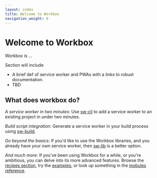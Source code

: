 ```yaml
---
layout: index
title: Welcome to Workbox
navigation_weight: 0
---
```


# Welcome to Workbox

Workbox is …

Section will include

* A brief def of service worker and PWAs with a links to robust documentation.
* TBD

## What does workbox do?

*A service worker in two minutes*: Use
[sw-cli](reference-docs/stable/latest/module-sw-cli.html#main)
to add a service worker to an existing project in under two minutes.


*Build script integration*: Generate a service worker in your build process
using [sw-build](reference-docs/stable/latest/module-sw-build.html#main).

*Go beyond the basics*: If you'd like to use the Workbox libraries, and you
already have your own service worker, then
[sw-lib](reference-docs/stable/latest/module-sw-lib.html#main) is a better option.

*And much more*: If you've been using Workbox for a while, or you're
ambitious, you can delve into its more advanced features. Browse the
[recipes section](recipes), try the [examples](examples), or look up
something in the [mobules reference](reference-docs/stable/latest/).
